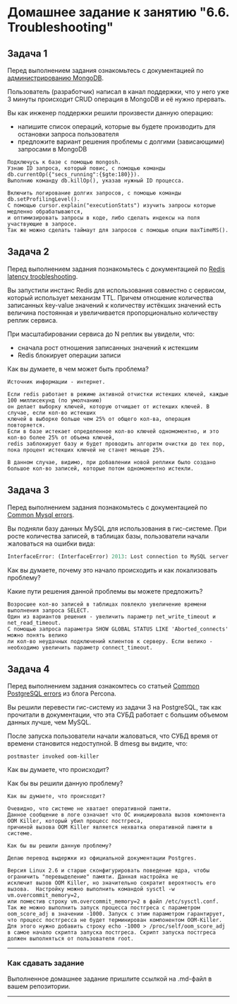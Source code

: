 # Домашнее задание к занятию "6.6. Troubleshooting"

## Задача 1

Перед выполнением задания ознакомьтесь с документацией по [администрированию MongoDB](https://docs.mongodb.com/manual/administration/).

Пользователь (разработчик) написал в канал поддержки, что у него уже 3 минуты происходит CRUD операция в MongoDB и её 
нужно прервать. 

Вы как инженер поддержки решили произвести данную операцию:
- напишите список операций, которые вы будете производить для остановки запроса пользователя
- предложите вариант решения проблемы с долгими (зависающими) запросами в MongoDB

```
Подключусь к базе с помощью mongosh.
Узнаю ID запроса, который повис, с помощью команды db.currentOp({"secs_running":{$gte:180}}).
Выполнию команду db.killOp(), указав нужный ID процесса.

Включить логирование долгих запросов, с помощью команды db.setProfilingLevel().
С помощью cursor.explain("executionStats") изучить запросы которые медленно обрабатываются,  
и оптимизировать запросы в коде, либо сделать индексы на поля участвующие в запросе.
Так же можно сделать таймаут для запросов с помощью опции maxTimeMS().
```

## Задача 2

Перед выполнением задания познакомьтесь с документацией по [Redis latency troobleshooting](https://redis.io/topics/latency).

Вы запустили инстанс Redis для использования совместно с сервисом, который использует механизм TTL. 
Причем отношение количества записанных key-value значений к количеству истёкших значений есть величина постоянная и
увеличивается пропорционально количеству реплик сервиса. 

При масштабировании сервиса до N реплик вы увидели, что:
- сначала рост отношения записанных значений к истекшим
- Redis блокирует операции записи

Как вы думаете, в чем может быть проблема?
```
Источник информации - интернет.

Если redis работает в режиме активной отчистки истекших ключей, каждые 100 миллисекунд (по умолчанию)  
он делает выборку ключей, которую отчищает от истекших ключей. В случае, если кол-во истекших  
ключей в выборке больше чем 25% от общего кол-ва, операция повторяется.
Если в базе истекает определенное кол-во ключей одномоментно, и это кол-во более 25% от объема ключей,  
redis заблокирует базу и будет проводить алгоритм очистки до тех пор, пока процент истекших ключей не станет меньше 25%.

В данном случае, видимо, при добавлении новой реплики было создано большое кол-во записей, которые потом одномоментно истекли. 

 ```
## Задача 3

Перед выполнением задания познакомьтесь с документацией по [Common Mysql errors](https://dev.mysql.com/doc/refman/8.0/en/common-errors.html).

Вы подняли базу данных MySQL для использования в гис-системе. При росте количества записей, в таблицах базы,
пользователи начали жаловаться на ошибки вида:
```python
InterfaceError: (InterfaceError) 2013: Lost connection to MySQL server during query u'SELECT..... '
```

Как вы думаете, почему это начало происходить и как локализовать проблему?

Какие пути решения данной проблемы вы можете предложить?
```
Возросшее кол-во записей в таблицах повлекло увеличение времени выполнения запроса SELECT.
Один из вариантов решения - увеличить параметр net_write_timeout и net_read_timeout.
С помощью запроса параметра SHOW GLOBAL STATUS LIKE 'Aborted_connects' можно понять велико  
ли кол-во неудачных подключений клиентов к серверу. Если велико - необходимо увеличить параметр connect_timeout. 
```

## Задача 4

Перед выполнением задания ознакомтесь со статьей [Common PostgreSQL errors](https://www.percona.com/blog/2020/06/05/10-common-postgresql-errors/) из блога Percona.

Вы решили перевести гис-систему из задачи 3 на PostgreSQL, так как прочитали в документации, что эта СУБД работает с 
большим объемом данных лучше, чем MySQL.

После запуска пользователи начали жаловаться, что СУБД время от времени становится недоступной. В dmesg вы видите, что:

`postmaster invoked oom-killer`

Как вы думаете, что происходит?

Как бы вы решили данную проблему?


```
Как вы думаете, что происходит?

Очевидно, что системе не хватает оперативной памяти.  
Данное сообщение в логе означает что ОС инициировала вызов компонента OOM Killer, который убил процесс постгреса,  
причиной вызова OOM Killer является нехватка оперативной памяти в системе.

Как бы вы решили данную проблему?

Делаю перевод выдержки из официальной документации Postgres.

Версия Linux 2.6 и старше сконфигурировать поведение ядра, чтобы ограничить "перевыделение" памяти. Данная настройка не  
исключит вызов OOM Killer, но значительно сократит вероятность его вызова.  Настройку можно выполнить командой sysctl -w vm.overcommit_memory=2,  
или поместив строку vm.overcommit_memory=2 в файл /etc/sysctl.conf.
Так же можно выполнить запуск процесса постгреса с параметром oom_score_adj в значении -1000. Запуск с этим параметром гарантирует,  
что процесс постгресса не будет терминирован компонентом OOM-Killer. Для этого нужно добавить строку echo -1000 > /proc/self/oom_score_adj  
в самое начало скрипта запуска постгреса. Скрипт запуска постгреса должен выполняться от пользователя root.

```
---

### Как cдавать задание

Выполненное домашнее задание пришлите ссылкой на .md-файл в вашем репозитории.

---

